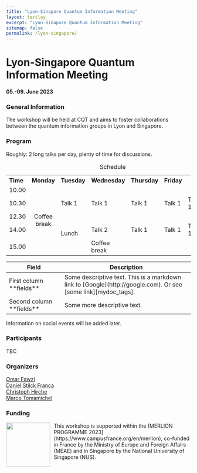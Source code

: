 ```yaml
---
title: "Lyon-Sinapore Quantum Information Meeting"
layout: textlay
excerpt: "Lyon-Sinapore Quantum Information Meeting"
sitemap: false
permalink: /lyon-singapore/
---
```


# Lyon-Singapore Quantum Information Meeting
#### 05.-09. June 2023

### General Information
The workshop will be held at CQT and aims to foster collaborations between the quantum information groups in Lyon and Singapore. 

### Program 
Roughly: 2 long talks per day, plenty of time for discussions. 


<table>
  <caption>Schedule</caption>
  <tr>
	 <th align="left" width="12%">Time</th>
   	 <th align="left" width="22%">Monday</th>
   	 <th align="left" width="22%">Tuesday</th>
	 <th align="left" width="22%">Wednesday</th>
	 <th align="left" width="22%">Thursday</th>
	 <th align="left" width="22%">Friday</th>
  </tr>
  <tr>
    <td>10.00</td>
    <td align="center" rowspan="5">Coffee break</td>
  </tr>
  <tr>
        <td>10.30</td>
        <td>Talk 1</td>
	<td>Talk 1</td>
	<td>Talk 1</td>
	<td>Talk 1</td>
	<td>Talk 1</td>
  </tr>
  <tr>
    <td>12.30</td>
    <td rowspan="5">Lunch</td>
  </tr>
  <tr>
    <td>14.00</td>
    <td>Talk 2</td>
	<td>Talk 1</td>
	<td>Talk 1</td>
	<td>Talk 1</td>
	<td>Talk 1</td>
  </tr>
  <tr>
    <td>15.00</td>
    <td rowspan="5">Coffee break</td>
  </tr>
</table>

<table>
<colgroup>
<col width="30%" />
<col width="70%" />
</colgroup>
<thead>
<tr class="header">
<th>Field</th>
<th>Description</th>
</tr>
</thead>
<tbody>
<tr>
<td markdown="span">First column **fields**</td>
<td markdown="span">Some descriptive text. This is a markdown link to [Google](http://google.com). Or see [some link][mydoc_tags].</td>
</tr>
<tr>
<td markdown="span">Second column **fields**</td>
<td markdown="span">Some more descriptive text.
</td>
</tr>
</tbody>
</table>

Information on social events will be added later. 

### Participants
TBC

### Organizers
[Omar Fawzi](https://perso.ens-lyon.fr/omar.fawzi/) <br />
[Daniel Stilck Franca](https://danielstilckfranca.eu) <br />
[Christoph Hirche](https://christophhirche.github.io/ChristophHirche/) <br />
[Marco Tomamichel](https://marcotom.info)

### Funding

<p style="margin-bottom:3cm;">
<img style="float: left;margin:0 10px 10px 0" src="{{ site.url }}{{ site.baseurl }}/images/Merlion.png"  width="120"> 
This workshop is supported within the [MERLION PROGRAMME 2023](https://www.campusfrance.org/en/merlion), co-funded in France by the Ministry of Europe and Foreign Affairs (MEAE) and in Singapore by the National University of Singapore (NUS). <br />
</p>






